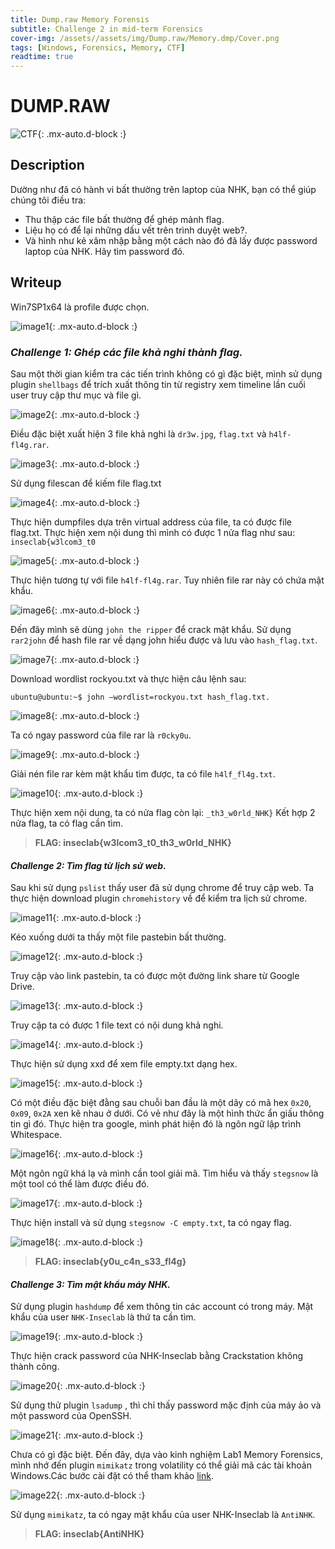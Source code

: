 ```yaml
---
title: Dump.raw Memory Forensis
subtitle: Challenge 2 in mid-term Forensics
cover-img: /assets//assets/img/Dump.raw/Memory.dmp/Cover.png
tags: [Windows, Forensics, Memory, CTF]
readtime: true
---
```


# **DUMP.RAW**

![CTF](/assets/img/Dump.raw/CTF.png){: .mx-auto.d-block :}

## **Description**

Dường như đã có hành vi bất thường trên laptop của NHK, bạn có thể giúp chúng tôi điều tra: 
- Thu thập các file bất thường để ghép mảnh flag.
- Liệu họ có để lại những dấu vết trên trình duyệt web?.
- Và hình như kẻ xâm nhập bằng một cách nào đó đã lấy được password laptop của NHK. Hãy tìm password đó.

## **Writeup**

Win7SP1x64 là profile được chọn.

![image1](/assets/img/Dump.raw/image1.png){: .mx-auto.d-block :}

### ***Challenge 1:** Ghép các file khả nghi thành flag.*

Sau một thời gian kiểm tra các tiến trình không có gì đặc biệt, mình sử dụng plugin `shellbags` để trích xuất thông tin từ registry xem timeline lần cuối user truy cập thư mục và file gì.

![image2](/assets/img/Dump.raw/image2.png){: .mx-auto.d-block :}

Điều đặc biệt xuất hiện 3 file khả nghi là `dr3w.jpg`, `flag.txt` và `h4lf-fl4g.rar`. 

![image3](/assets/img/Dump.raw/image3.png){: .mx-auto.d-block :}
 
Sử dụng filescan để kiếm file flag.txt
 
![image4](/assets/img/Dump.raw/image4.png){: .mx-auto.d-block :}

Thực hiện dumpfiles dựa trên virtual address của file, ta có được file flag.txt. Thực hiện xem nội dung thì mình có được 1 nửa flag như sau: `inseclab{w3lcom3_t0`
 
![image5](/assets/img/Dump.raw/image5.png){: .mx-auto.d-block :}
 
Thực hiện tương tự với file `h4lf-fl4g.rar`. Tuy nhiên file rar này có chứa mật khẩu. 

![image6](/assets/img/Dump.raw/image6.png){: .mx-auto.d-block :}

Đến đây mình sẽ dùng `john the ripper` để crack mật khẩu. Sử dụng `rar2john` để hash file rar về dạng john hiểu được và lưu vào `hash_flag.txt`. 

![image7](/assets/img/Dump.raw/image7.png){: .mx-auto.d-block :}
 
Download wordlist rockyou.txt và thực hiện câu lệnh sau:

```console
ubuntu@ubuntu:~$ john –wordlist=rockyou.txt hash_flag.txt.
```

![image8](/assets/img/Dump.raw/image8.png){: .mx-auto.d-block :}

Ta có ngay password của file rar là `r0cky0u`.

![image9](/assets/img/Dump.raw/image9.png){: .mx-auto.d-block :}
 
Giải nén file rar kèm mật khẩu tìm được, ta có file `h4lf_fl4g.txt`.

![image10](/assets/img/Dump.raw/image10.png){: .mx-auto.d-block :}
 
Thực hiện xem nội dung, ta có nửa flag còn lại: `_th3_w0rld_NHK}`
Kết hợp 2 nửa flag, ta có flag cần tìm.
> **FLAG: inseclab{w3lcom3_t0_th3_w0rld_NHK}**

#### ***Challenge 2:** Tìm flag từ lịch sử web.*

Sau khi sử dụng `pslist` thấy user đã sử dụng chrome để truy cập web. Ta thực hiện download plugin `chromehistory` về để kiểm tra lịch sử chrome.
 
![image11](/assets/img/Dump.raw/image11.png){: .mx-auto.d-block :}

Kéo xuống dưới ta thấy một file pastebin bất thường.

![image12](/assets/img/Dump.raw/image12.png){: .mx-auto.d-block :}

Truy cập vào link pastebin, ta có được một đường link share từ Google Drive.

![image13](/assets/img/Dump.raw/image13.png){: .mx-auto.d-block :}

Truy cập ta có được 1 file text có nội dung khả nghi.

![image14](/assets/img/Dump.raw/image14.png){: .mx-auto.d-block :}

Thực hiện sử dụng xxd để xem file empty.txt dạng hex. 
 
![image15](/assets/img/Dump.raw/image15.png){: .mx-auto.d-block :}
 
Có một điều đặc biệt đằng sau chuỗi ban đầu là một dãy có mã hex `0x20`, `0x09`, `0x2A` xen kẽ nhau ở dưới. Có vẻ như đây là một hình thức ẩn giấu thông tin gì đó. Thực hiện tra google, mình phát hiện đó là ngôn ngữ lập trình Whitespace. 

![image16](/assets/img/Dump.raw/image16.png){: .mx-auto.d-block :}

Một ngôn ngữ khá lạ và mình cần tool giải mã. Tìm hiểu và thấy `stegsnow` là một tool có thể làm được điều đó.

![image17](/assets/img/Dump.raw/image17.png){: .mx-auto.d-block :}
 
Thực hiện install và sử dụng `stegsnow -C empty.txt`, ta có ngay flag.

![image18](/assets/img/Dump.raw/image18.png){: .mx-auto.d-block :}

> **FLAG: inseclab{y0u_c4n_s33_fl4g}**

#### ***Challenge 3:** Tìm mật khẩu máy NHK.*

Sử dụng plugin `hashdump` để xem thông tin các account có trong máy. Mật khẩu của user `NHK-Inseclab` là thứ ta cần tìm.

![image19](/assets/img/Dump.raw/image19.png){: .mx-auto.d-block :}

Thực hiện crack password của NHK-Inseclab bằng Crackstation không thành công.

![image20](/assets/img/Dump.raw/image20.png){: .mx-auto.d-block :}
 
Sử dụng thử plugin `lsadump` , thì chỉ thấy password mặc định của máy ảo và một password của OpenSSH.

![image21](/assets/img/Dump.raw/image21.png){: .mx-auto.d-block :}
 
Chưa có gì đặc biệt. Đến đây, dựa vào kinh nghiệm Lab1 Memory Forensics, mình nhớ đến plugin `mimikatz` trong volatility có thể giải mã các tài khoản Windows.Các bước cài đặt có thể tham khảo [link](https://virtualception.wordpress.com/2016/05/15/volatility-mimikatz-plugin-installation-on-ubuntu-10/).
 
![image22](/assets/img/Dump.raw/image22.png){: .mx-auto.d-block :}

Sử dụng `mimikatz`, ta có ngay mật khẩu của user NHK-Inseclab là `AntiNHK`.

> **FLAG: inseclab{AntiNHK}**